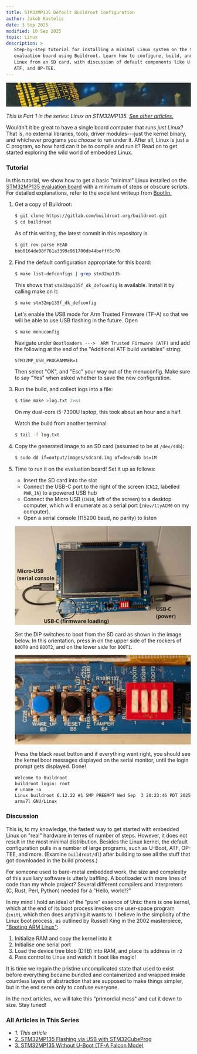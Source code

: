 ```yaml
---
title: STM32MP135 Default Buildroot Configuration
author: Jakob Kastelic
date: 3 Sep 2025
modified: 10 Sep 2025
topic: Linux
description: >
   Step-by-step tutorial for installing a minimal Linux system on the STM32MP135
   evaluation board using Buildroot. Learn how to configure, build, and boot
   Linux from an SD card, with discussion of default components like U-Boot,
   ATF, and OP-TEE.
---
```


![](../images/vax.jpg)

*This is Part 1 in the series: Linux on STM32MP135. [See other
articles.](#series-list)*

Wouldn't it be great to have a single board computer that runs *just Linux*?
That is, no external libraries, tools, driver modules---just the kernel binary,
and whichever programs you *choose* to run under it. After all, Linux is just a
C program, so how hard can it be to compile and run it? Read on to get started
exploring the wild world of embedded Linux.

### Tutorial

In this tutorial, we show how to get a basic "minimal" Linux installed on the
[STM32MP135 evaluation
board](https://www.st.com/en/evaluation-tools/stm32mp135f-dk.html) with a
minimum of steps or obscure scripts. For detailed explanations, refer to the
excellent writeup from [Bootlin.](
https://bootlin.com/blog/building-a-linux-system-for-the-stm32mp1-basic-system/)

1. Get a copy of Buildroot:

   ```sh
   $ git clone https://gitlab.com/buildroot.org/buildroot.git
   $ cd buildroot
   ```

   As of this writing, the latest commit in this repository is

   ```sh
   $ git rev-parse HEAD
   bbb0164de08f761a3399c961700db44befff5c70
   ```

2. Find the default configuration appropriate for this board:

   ```sh
   $ make list-defconfigs | grep stm32mp135
   ```
   
   This shows that `stm32mp135f_dk_defconfig` is available. Install it by calling
   make on it:
   
   ```sh
   $ make stm32mp135f_dk_defconfig
   ```

   Let's enable the USB mode for Arm Trusted Firmware (TF-A) so that we will be
   able to use USB flashing in the future. Open

   ```sh
   $ make menuconfig
   ```

   Navigate under `Bootloaders --->  ARM Trusted Firmware (ATF)` and add the
   following at the end of the "Additional ATF build variables" string:

   ```
   STM32MP_USB_PROGRAMMER=1
   ```

   Then select "OK", and "Esc" your way out of the menuconfig. Make sure to say
   "Yes" when asked whether to save the new configuration.

3. Run the build, and collect logs into a file:

   ```sh
   $ time make >log.txt 2>&1
   ```
   
   On my dual-core i5-7300U laptop, this took about an hour and a half.
   
   Watch the build from another terminal:
   
   ```sh
   $ tail -f log.txt
   ```

4. Copy the generated image to an SD card (assumed to be at `/dev/sdb`):

   ```sh
   $ sudo dd if=output/images/sdcard.img of=dev/sdb bs=1M
   ```

5. Time to run it on the evaluation board! Set it up as follows:

   - Insert the SD card into the slot
   - Connect the USB-C port to the right of the screen (`CN12`, labelled `PWR_IN`)
     to a powered USB hub
   - Connect the Micro USB (`CN10`, left of the screen) to a desktop computer,
     which will enumerate as a serial port (`/dev/ttyACM0` on my computer).
   - Open a serial console (115200 baud, no parity) to listen
   
   ![](../images/board.jpg)
   
   Set the DIP switches to boot from the SD card as shown in the image below. In
   this orientation, press in on the upper side of the rockers of `BOOT0` and
   `BOOT2`, and on the lower side for `BOOT1`.
   
   ![](../images/buttons.jpg)
   
   Press the black reset button and if everything went right, you should see the
   kernel boot messages displayed on the serial monitor, until the login prompt
   gets displayed. Done!
   
   ```
   Welcome to Buildroot
   buildroot login: root
   # uname -a
   Linux buildroot 6.12.22 #1 SMP PREEMPT Wed Sep  3 20:23:46 PDT 2025 armv7l GNU/Linux
   ```

### Discussion

This is, to my knowledge, the fastest way to get started with embedded Linux on
"real" hardware in terms of number of steps. However, it does not result in the
most minimal distribution. Besides the Linux kernel, the default configuration
pulls in a number of large programs, such as U-Boot, ATF, OP-TEE, and more.
(Examine `buildroot/dl`) after building to see all the stuff that got downloaded
in the build process.)

For someone used to bare-metal embedded work, the size and complexity of this
auxiliary software is utterly baffling. A bootloader with more lines of code
than my whole project? Several different compilers and interpreters (C, Rust,
Perl, Python) needed for a "Hello, world!?"

In my mind I hold an ideal of the "pure" essence of Unix: there is one kernel,
which at the end of its boot process invokes one user-space program (`init`),
which then does anything it wants to. I believe in the simplicity of the Linux
boot process, as outlined by Russell King in the 2002 masterpiece, ["Booting ARM
Linux"](https://www.kernel.org/doc/Documentation/arm/Booting):

1. Initialize RAM and copy the kernel into it
2. Initialise one serial port
3. Load the device tree blob (DTB) into RAM, and place its address in `r2`
4. Pass control to Linux and watch it boot like magic!

It is time we regain the pristine uncomplicated state that used to exist before
everything became bundled and containerized and wrapped inside countless layers
of abstraction that are supposed to make things simpler, but in the end serve
only to confuse everyone.

In the next articles, we will take this "primordial mess" and cut it down to
size. Stay tuned!

<div class="series-box">
<h3 id="series-list">All Articles in This Series</h3>
<ul>
  <li><em>1. This article</em></li>
  <li><a href="stm32mp135-linux-cubeprog">2. STM32MP135 Flashing via USB with STM32CubeProg</a></li>
  <li><a href="stm32mp135-without-u-boot">3. STM32MP135 Without U-Boot (TF-A Falcon Mode)</a></li>
</ul>
</div>
